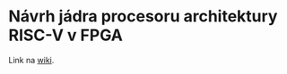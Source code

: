 # Návrh jádra procesoru architektury RISC-V v FPGA
Link na [wiki](https://github.com/elPytel/RISC-V32I_core/wiki).
